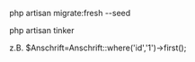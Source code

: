 php artisan migrate:fresh --seed

php artisan tinker

z.B. $Anschrift=Anschrift::where('id','1')->first();